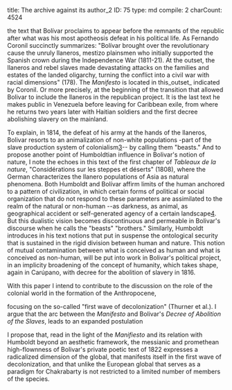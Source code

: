title:          The archive against its author_2
ID:             75
type:           md
compile:        2
charCount:      4524


 <!--
---

de la que no podría formar parte sin esas operaciones de recorte y fijación. _Mi delirio sobre el Chimborazo es, en esa serie de operaciones, el documento que más se ha saturado. 
 
---
Entonces la provocación inicial puede ser algo así como: las políticas de archivo son también políticas de organización de la naturaleza

Lo interesante también sería proponer que Bolívar se agarra de un concepto "humboldtiano" para poner en suspenso la seguridad ontológica que le asigna agencia a unos pueblos, mientras subsume a otros en la "naturaleza"
---
There are other reasons why it is problematic to focus the analysis of the Humboldt-Bolivarian concept of nature on the 1822 controversially attributed manuscript. These I will evaluate later. For now I limit myself to propose that for this characterization of the Bolivarian nature, it would be necessary at least to contrast the _Delirio_ with documents that he had the will to make public during his lifetime. 
<'This is not the only time you way this and at this point it seems like we are going to read something a little bit different. Then you say once again "with this paper, I intend to...". Maybe try to join these two ideas a little bit tighter?'>
 -->


the text that Bolívar proclaims to appear before the remnants of the republic after what was his most apotheosis defeat in his political life. 
As Fernando Coronil succinctly summarizes: "Bolívar brought over the revolutionary cause the unruly llaneros, mestizo plainsmen who initially supported the Spanish crown during the Independence War (1811-21). At the outset, the llaneros and rebel slaves made devastating attacks on the families and estates of the landed oligarchy, turning the conflict into a civil war with racial dimensions" (178). The _Manifesto_ is located in this_outset_ indicated by Coronil. Or more precisely, at the beginning of the transition that allowed Bolivar to include the llaneros in the republican project. It is the last text he makes public in Venezuela before leaving for Caribbean exile, from where he returns two years later with Haitian soldiers and the first decree abolishing slavery on the mainland.

To explain, in 1814, the defeat of his army at the hands of the llaneros, Bolivar resorts to an animalization of non-white populations -part of the slave production system of colonialism[3](#ftn9)-- by calling them "beasts." And to propose another point of Humboldtian influence in Bolivar's notion of nature, I note the echoes in this text of the first chapter of _Tableaux de la nature_, "Considérations sur les steppes et déserts" (1808), where the German characterizes the llanero populations of Asia as natural phenomena. Both Humboldt and Bolívar affirm limits of the human anchored to a pattern of civilization, in which certain forms of political or social organization that do not respond to these parameters are assimilated to the realm of the natural or non-human --as darkness, as animal, as geographical accident or self-generated agency of a certain landscape[4](#ftn10). But this dualistic vision becomes discontinuous and permeable in Bolivar's discourse when he calls the "beasts" "brothers." Similarly, Humboldt introduces in his text notions that put in suspense the ontological security that is sustained in the rigid division between human and nature. This notion of mutual contamination between what is conceived as human and what is conceived as non-human, will be put into work in Bolivar's political project, in an implicity broadening of the concept of humanity, which takes shape, again in Carúpano, with decree for the abolition of slavery in 1816.

With this paper I intend to contribute to the discussion on the role of the colonial world in the formation of the Anthropocene, 
<!-- 
- which is? maybe expand a little bit here, and take it again at the end
- connect back with what I said before -->
focusing on the so-called "first wave of decolonization" (Thurner et al.). I argue that the arc between the _Manifesto_ and Bolivar's _Decree of Abolition of the Slaves_, leads to an expanded postulation 

I propose that, read in the light of the _Manifiesto_ and its relation with Humboldt beyond an aesthetic framework, the messianic and promethean high-flownness of Bolivar's private poetic text of 1822 expresses a radicalized dimension of the global, that manifests itself in the first wave of decolonization, and that unlike the European global that serves as a paradigm for Chakrabarty is not restricted to a limited number of members of the species.


